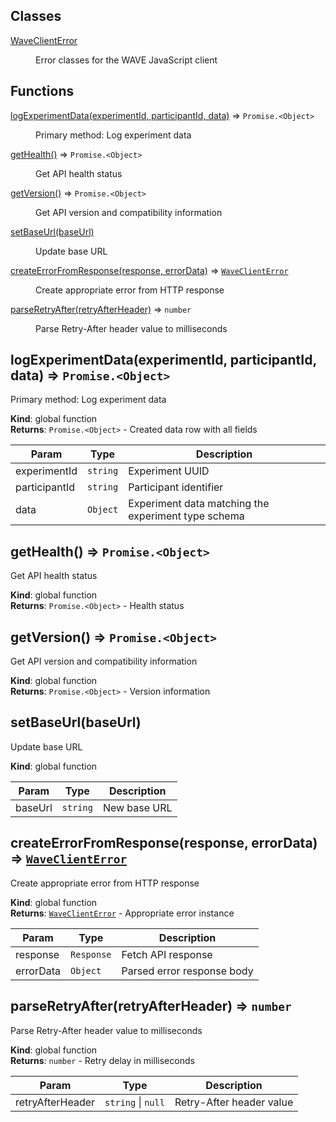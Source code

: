 ## Classes

<dl>
<dt><a href="#WaveClientError">WaveClientError</a></dt>
<dd><p>Error classes for the WAVE JavaScript client</p>
</dd>
</dl>

## Functions

<dl>
<dt><a href="#logExperimentData">logExperimentData(experimentId, participantId, data)</a> ⇒ <code>Promise.&lt;Object&gt;</code></dt>
<dd><p>Primary method: Log experiment data</p>
</dd>
<dt><a href="#getHealth">getHealth()</a> ⇒ <code>Promise.&lt;Object&gt;</code></dt>
<dd><p>Get API health status</p>
</dd>
<dt><a href="#getVersion">getVersion()</a> ⇒ <code>Promise.&lt;Object&gt;</code></dt>
<dd><p>Get API version and compatibility information</p>
</dd>
<dt><a href="#setBaseUrl">setBaseUrl(baseUrl)</a></dt>
<dd><p>Update base URL</p>
</dd>
<dt><a href="#createErrorFromResponse">createErrorFromResponse(response, errorData)</a> ⇒ <code><a href="#WaveClientError">WaveClientError</a></code></dt>
<dd><p>Create appropriate error from HTTP response</p>
</dd>
<dt><a href="#parseRetryAfter">parseRetryAfter(retryAfterHeader)</a> ⇒ <code>number</code></dt>
<dd><p>Parse Retry-After header value to milliseconds</p>
</dd>
</dl>

<a name="logExperimentData"></a>

## logExperimentData(experimentId, participantId, data) ⇒ <code>Promise.&lt;Object&gt;</code>
Primary method: Log experiment data

**Kind**: global function  
**Returns**: <code>Promise.&lt;Object&gt;</code> - Created data row with all fields  

| Param | Type | Description |
| --- | --- | --- |
| experimentId | <code>string</code> | Experiment UUID |
| participantId | <code>string</code> | Participant identifier |
| data | <code>Object</code> | Experiment data matching the experiment type schema |

<a name="getHealth"></a>

## getHealth() ⇒ <code>Promise.&lt;Object&gt;</code>
Get API health status

**Kind**: global function  
**Returns**: <code>Promise.&lt;Object&gt;</code> - Health status  
<a name="getVersion"></a>

## getVersion() ⇒ <code>Promise.&lt;Object&gt;</code>
Get API version and compatibility information

**Kind**: global function  
**Returns**: <code>Promise.&lt;Object&gt;</code> - Version information  
<a name="setBaseUrl"></a>

## setBaseUrl(baseUrl)
Update base URL

**Kind**: global function  

| Param | Type | Description |
| --- | --- | --- |
| baseUrl | <code>string</code> | New base URL |

<a name="createErrorFromResponse"></a>

## createErrorFromResponse(response, errorData) ⇒ [<code>WaveClientError</code>](#WaveClientError)
Create appropriate error from HTTP response

**Kind**: global function  
**Returns**: [<code>WaveClientError</code>](#WaveClientError) - Appropriate error instance  

| Param | Type | Description |
| --- | --- | --- |
| response | <code>Response</code> | Fetch API response |
| errorData | <code>Object</code> | Parsed error response body |

<a name="parseRetryAfter"></a>

## parseRetryAfter(retryAfterHeader) ⇒ <code>number</code>
Parse Retry-After header value to milliseconds

**Kind**: global function  
**Returns**: <code>number</code> - Retry delay in milliseconds  

| Param | Type | Description |
| --- | --- | --- |
| retryAfterHeader | <code>string</code> \| <code>null</code> | Retry-After header value |

